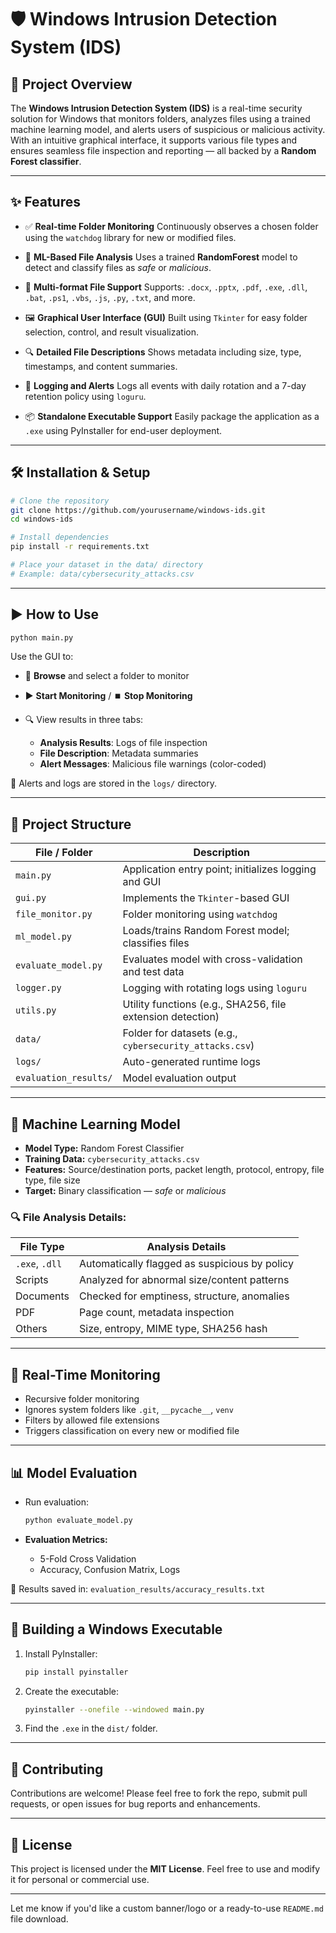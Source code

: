 
# 🛡️ Windows Intrusion Detection System (IDS)

## 📌 Project Overview

The **Windows Intrusion Detection System (IDS)** is a real-time security solution for Windows that monitors folders, analyzes files using a trained machine learning model, and alerts users of suspicious or malicious activity. With an intuitive graphical interface, it supports various file types and ensures seamless file inspection and reporting — all backed by a **Random Forest classifier**.

---

## ✨ Features

* ✅ **Real-time Folder Monitoring**
  Continuously observes a chosen folder using the `watchdog` library for new or modified files.

* 🧠 **ML-Based File Analysis**
  Uses a trained **RandomForest** model to detect and classify files as *safe* or *malicious*.

* 📄 **Multi-format File Support**
  Supports: `.docx`, `.pptx`, `.pdf`, `.exe`, `.dll`, `.bat`, `.ps1`, `.vbs`, `.js`, `.py`, `.txt`, and more.

* 🖼️ **Graphical User Interface (GUI)**
  Built using `Tkinter` for easy folder selection, control, and result visualization.

* 🔍 **Detailed File Descriptions**
  Shows metadata including size, type, timestamps, and content summaries.

* 🧾 **Logging and Alerts**
  Logs all events with daily rotation and a 7-day retention policy using `loguru`.

* 📦 **Standalone Executable Support**
  Easily package the application as a `.exe` using PyInstaller for end-user deployment.

---

## 🛠️ Installation & Setup

```bash
# Clone the repository
git clone https://github.com/yourusername/windows-ids.git
cd windows-ids

# Install dependencies
pip install -r requirements.txt

# Place your dataset in the data/ directory
# Example: data/cybersecurity_attacks.csv
```

---

## ▶️ How to Use

```bash
python main.py
```

Use the GUI to:

* 📁 **Browse** and select a folder to monitor
* ▶️ **Start Monitoring** / ⏹️ **Stop Monitoring**
* 🔍 View results in three tabs:

  * **Analysis Results**: Logs of file inspection
  * **File Description**: Metadata summaries
  * **Alert Messages**: Malicious file warnings (color-coded)

🔔 Alerts and logs are stored in the `logs/` directory.

---

## 📂 Project Structure

| File / Folder         | Description                                                |
| --------------------- | ---------------------------------------------------------- |
| `main.py`             | Application entry point; initializes logging and GUI       |
| `gui.py`              | Implements the `Tkinter`-based GUI                         |
| `file_monitor.py`     | Folder monitoring using `watchdog`                         |
| `ml_model.py`         | Loads/trains Random Forest model; classifies files         |
| `evaluate_model.py`   | Evaluates model with cross-validation and test data        |
| `logger.py`           | Logging with rotating logs using `loguru`                  |
| `utils.py`            | Utility functions (e.g., SHA256, file extension detection) |
| `data/`               | Folder for datasets (e.g., `cybersecurity_attacks.csv`)    |
| `logs/`               | Auto-generated runtime logs                                |
| `evaluation_results/` | Model evaluation output                                    |

---

## 🧠 Machine Learning Model

* **Model Type:** Random Forest Classifier
* **Training Data:** `cybersecurity_attacks.csv`
* **Features:** Source/destination ports, packet length, protocol, entropy, file type, file size
* **Target:** Binary classification — *safe* or *malicious*

### 🔍 File Analysis Details:

| File Type      | Analysis Details                              |
| -------------- | --------------------------------------------- |
| `.exe`, `.dll` | Automatically flagged as suspicious by policy |
| Scripts        | Analyzed for abnormal size/content patterns   |
| Documents      | Checked for emptiness, structure, anomalies   |
| PDF            | Page count, metadata inspection               |
| Others         | Size, entropy, MIME type, SHA256 hash         |

---

## 🔁 Real-Time Monitoring

* Recursive folder monitoring
* Ignores system folders like `.git`, `__pycache__`, `venv`
* Filters by allowed file extensions
* Triggers classification on every new or modified file

---

## 📊 Model Evaluation

* Run evaluation:

  ```bash
  python evaluate_model.py
  ```
* **Evaluation Metrics:**

  * 5-Fold Cross Validation
  * Accuracy, Confusion Matrix, Logs

📁 Results saved in: `evaluation_results/accuracy_results.txt`

---

## 🧱 Building a Windows Executable

1. Install PyInstaller:

   ```bash
   pip install pyinstaller
   ```

2. Create the executable:

   ```bash
   pyinstaller --onefile --windowed main.py
   ```

3. Find the `.exe` in the `dist/` folder.

---

## 🤝 Contributing

Contributions are welcome!
Please feel free to fork the repo, submit pull requests, or open issues for bug reports and enhancements.

---

## 📄 License

This project is licensed under the **MIT License**.
Feel free to use and modify it for personal or commercial use.

---

Let me know if you'd like a custom banner/logo or a ready-to-use `README.md` file download.
